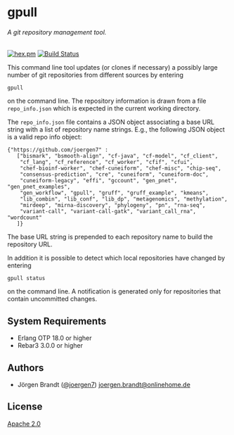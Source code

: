 # gpull
###### A git repository management tool.

[![hex.pm](https://img.shields.io/hexpm/v/gpull.svg?style=flat-square)](https://hex.pm/packages/gpull) [![Build Status](https://travis-ci.org/joergen7/gpull.svg?branch=master)](https://travis-ci.org/joergen7/gpull)

This command line tool updates (or clones if necessary) a possibly large number of git repositories from different sources by entering

    gpull

on the command line. The repository information is drawn from a file `repo_info.json` which is expected in the current working directory.

The `repo_info.json` file contains a JSON object associating a base URL string with a list of repository name strings. E.g., the following JSON object is a valid repo info object:

    {"https://github.com/joergen7" :
       ["bismark", "bsmooth-align", "cf-java", "cf-model", "cf_client",
        "cf_lang", "cf_reference", "cf_worker", "cfif", "cfui",
        "chef-bioinf-worker", "chef-cuneiform", "chef-misc", "chip-seq",
        "consensus-prediction", "cre", "cuneiform", "cuneiform-doc",
        "cuneiform-legacy", "effi", "gccount", "gen_pnet", "gen_pnet_examples",
        "gen_workflow", "gpull", "gruff", "gruff_example", "kmeans",
        "lib_combin", "lib_conf", "lib_dp", "metagenomics", "methylation",
        "mirdeep", "mirna-discovery", "phylogeny", "pn", "rna-seq",
        "variant-call", "variant-call-gatk", "variant_call_rna", "wordcount"
       ]}

The base URL string is prepended to each repository name to build the repository URL.

In addition it is possible to detect which local repositories have changed by entering

    gpull status

on the command line. A notification is generated only for repositories that contain uncommitted changes.

## System Requirements

- Erlang OTP 18.0 or higher
- Rebar3 3.0.0 or higher

## Authors

- Jörgen Brandt ([@joergen7](https://github.com/joergen7/)) [joergen.brandt@onlinehome.de](mailto:joergen.brandt@onlinehome.de)

## License

[Apache 2.0](https://www.apache.org/licenses/LICENSE-2.0.html)